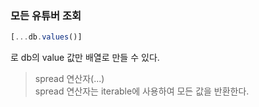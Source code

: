### 모든 유튜버 조회
```js
[...db.values()]
```
로 db의 value 값만 배열로 만들 수 있다.  
> spread 연산자(...)  
spread 연산자는 iterable에 사용하여 모든 값을 반환한다.
